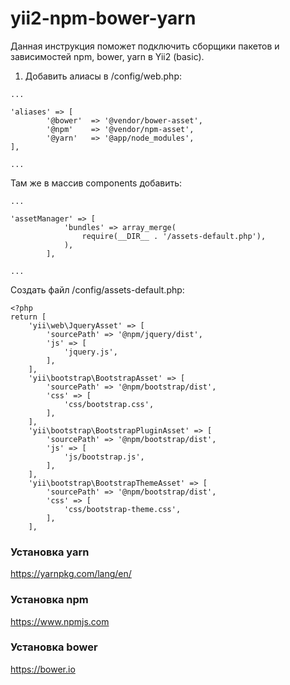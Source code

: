 # yii2-npm-bower-yarn
Данная инструкция поможет подключить сборщики пакетов и зависимостей npm, bower, yarn в Yii2 (basic). 

1. Добавить алиасы в /config/web.php:
~~~
...

'aliases' => [
        '@bower'  => '@vendor/bower-asset',
        '@npm'    => '@vendor/npm-asset',
        '@yarn'   => '@app/node_modules',
],

...
~~~

Там же в массив components добавить:

~~~
...

'assetManager' => [
            'bundles' => array_merge(
                require(__DIR__ . '/assets-default.php'),
            ),
        ],
    
...
~~~

Создать файл /config/assets-default.php:

~~~
<?php
return [
    'yii\web\JqueryAsset' => [
        'sourcePath' => '@npm/jquery/dist',
        'js' => [
            'jquery.js',
        ],
    ],
    'yii\bootstrap\BootstrapAsset' => [
        'sourcePath' => '@npm/bootstrap/dist',
        'css' => [
            'css/bootstrap.css',
        ],
    ],
    'yii\bootstrap\BootstrapPluginAsset' => [
        'sourcePath' => '@npm/bootstrap/dist',
        'js' => [
            'js/bootstrap.js',
        ],
    ],
    'yii\bootstrap\BootstrapThemeAsset' => [
        'sourcePath' => '@npm/bootstrap/dist',
        'css' => [
            'css/bootstrap-theme.css',
        ],
    ],
~~~
  
### Установка yarn

https://yarnpkg.com/lang/en/

### Установка npm

https://www.npmjs.com

### Установка bower
    
https://bower.io
    

